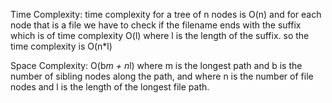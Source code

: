 Time Complexity: time complexity for a tree of n nodes is O(n) and for each node that is a file we have to check if the filename ends with the suffix which is of time complexity O(l) where l is the length of the suffix. so the time complexity is O(n*l)

Space Complexity: O(b*m + n*l) where m is the longest path and b is the number of sibling nodes along the path, and where n is the number of file nodes and l is the length of the longest file path.